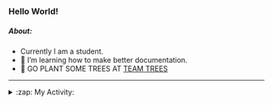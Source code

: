 ### Hello World!

##### About:
- Currently I am a student.
- 🌱 I’m learning how to make better documentation.
- 🌱 GO PLANT SOME TREES AT [TEAM TREES](https://teamtrees.org/)

---
<details>
  <summary>:zap: My Activity:</summary>
  
<!--START_SECTION:waka-->
![Code Time](http://img.shields.io/badge/Code%20Time-1%2C157%20hrs%2047%20mins-blue)

**I'm a Night 🦉** 

```text
🌞 Morning                1821 commits        ██░░░░░░░░░░░░░░░░░░░░░░░   09.96 % 
🌆 Daytime                6234 commits        █████████░░░░░░░░░░░░░░░░   34.11 % 
🌃 Evening                5224 commits        ███████░░░░░░░░░░░░░░░░░░   28.59 % 
🌙 Night                  4996 commits        ███████░░░░░░░░░░░░░░░░░░   27.34 % 
```
📅 **I'm Most Productive on Wednesday** 

```text
Monday                   2608 commits        ████░░░░░░░░░░░░░░░░░░░░░   14.27 % 
Tuesday                  2485 commits        ███░░░░░░░░░░░░░░░░░░░░░░   13.60 % 
Wednesday                4261 commits        ██████░░░░░░░░░░░░░░░░░░░   23.32 % 
Thursday                 2351 commits        ███░░░░░░░░░░░░░░░░░░░░░░   12.86 % 
Friday                   1863 commits        ███░░░░░░░░░░░░░░░░░░░░░░   10.19 % 
Saturday                 1605 commits        ██░░░░░░░░░░░░░░░░░░░░░░░   08.78 % 
Sunday                   3102 commits        ████░░░░░░░░░░░░░░░░░░░░░   16.97 % 
```


📊 **This Week I Spent My Time On** 

```text
🔥 Editors: 
VS Code                  4 hrs 12 mins       █████████████████████████   100.00 % 

🐱‍💻 Projects: 
praise                   4 hrs 11 mins       █████████████████████████   99.52 % 
CSF31                    1 min               ░░░░░░░░░░░░░░░░░░░░░░░░░   00.48 % 
```


 Last Updated on 09/08/2023 12:11:41 UTC
<!--END_SECTION:waka-->
</details>
